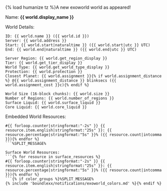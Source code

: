 {% load humanize tz %}A new exoworld world as appeared!

Name: **{{ world.display_name }}**

World Details:
```
ID: {{ world.name }} ({{ world.id }})
Server: {{ world.address }}
Start: {{ world.start|naturaltime }} ({{ world.start|utc }} UTC)
End: {{ world.end|naturaltime }} ({{ world.end|utc }} UTC)

Server Region: {{ world.get_region_display }}
Tier: {{ world.get_tier_display }}
World Type: {{ world.get_world_type_display }}
Protection: {{ world.protection }}
Closest Planet: {{ world.assignment }}{% if world.assignment_distance %} @{{ world.assignment_distance }} blinksecs ({{ world.assignment_cost }}c){% endif %}

World Size (16-block chunks): {{ world.size }}
Number of Regions: {{ world.number_of_regions }}
Surface Liquid: {{ world.surface_liquid }}
Core Liquid: {{ world.core_liquid }}
```
Embedded World Resources:
```{% for resource in embedded_resources %}
#{{ forloop.counter|stringformat:"-2s" }} {{ resource.item.english|stringformat:"25s" }}: {{ resource.percentage|stringformat:"5s" }}% ({{ resource.count|intcomma }}){% endfor %}
```%SPLIT_MESSAGE%

Surface World Resources:
```{% for resource in surface_resources %}
#{{ forloop.counter|stringformat:"-2s" }} {{ resource.item.english|stringformat:"25s" }}: {{ resource.percentage|stringformat:"5s" }}% ({{ resource.count|intcomma }}){% endfor %}
```{% if color_groups %}%SPLIT_MESSAGE%
{% include 'boundlexx/notifications/exoworld_colors.md' %}{% endif %}

